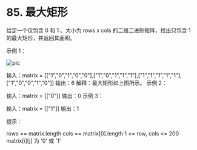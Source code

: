 # 85. 最大矩形

给定一个仅包含 0 和 1 、大小为 rows x cols 的二维二进制矩阵，找出只包含 1 的最大矩形，并返回其面积。

示例 1：

![pic](https://assets.leetcode.com/uploads/2020/09/14/maximal.jpg)

输入：matrix = [["1","0","1","0","0"],["1","0","1","1","1"],["1","1","1","1","1"],["1","0","0","1","0"]]
输出：6
解释：最大矩形如上图所示。
示例 2：

输入：matrix = [["0"]]
输出：0
示例 3：

输入：matrix = [["1"]]
输出：1

提示：

rows == matrix.length
cols == matrix[0].length
1 <= row, cols <= 200
matrix[i][j] 为 '0' 或 '1'